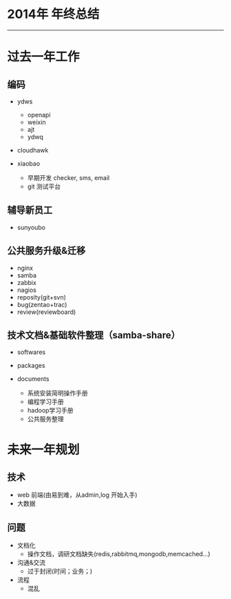 
# 2014年 年终总结 #

----------


过去一年工作
======


编码
-------
- ydws

  * openapi
  * weixin
  * ajt
  * ydwq


- cloudhawk


- xiaobao
  * 早期开发 checker, sms, email
  * git 测试平台

辅导新员工
---------
  * sunyoubo
  

公共服务升级&迁移
----------------
- nginx
- samba
- zabbix
- nagios
- reposity(git+svn)
- bug(zentao+trac)
- review(reviewboard)


技术文档&基础软件整理（samba-share）
---------------------
- softwares

- packages

- documents
  * 系统安装简明操作手册
  * 编程学习手册
  * hadoop学习手册
  * 公共服务整理


未来一年规划
============

技术
----
- web 前端(由易到难，从admin,log 开始入手)
- 大数据

问题
----

- 文档化
  * 操作文档，调研文档缺失(redis,rabbitmq,mongodb,memcached...)
- 沟通&交流
  * 过于封闭(时间；业务；)
- 流程
  * 混乱
  


